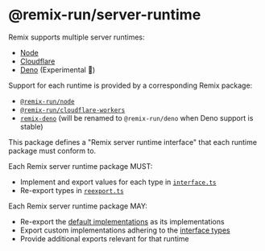 # @remix-run/server-runtime

Remix supports multiple server runtimes:

- [Node](https://nodejs.org/en/)
- [Cloudflare](https://developers.cloudflare.com/workers/learning/how-workers-works/)
- [Deno](https://deno.land/) (Experimental 🧪)

Support for each runtime is provided by a corresponding Remix package:

- [`@remix-run/node`](https://github.com/remix-run/remix/tree/main/packages/remix-node)
- [`@remix-run/cloudflare-workers`](https://github.com/remix-run/remix/tree/main/packages/remix-cloudflare-workers)
- [`remix-deno`](https://github.com/remix-run/remix/tree/main/templates/deno-ts/remix-deno) (will be renamed to `@remix-run/deno` when Deno support is stable)

This package defines a "Remix server runtime interface" that each runtime package must conform to.

Each Remix server runtime package MUST:

- Implement and export values for each type in [`interface.ts`](./interface.ts)
- Re-export types in [`reexport.ts`](./reexport.ts)

Each Remix server runtime package MAY:

- Re-export the [default implementations](./index.ts) as its implementations
- Export custom implementations adhering to the [interface types](./interface.ts)
- Provide additional exports relevant for that runtime
